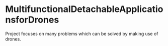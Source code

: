 # MultifunctionalDetachableApplicationsforDrones
Project focuses on many problems which can be solved by making use of drones. 
